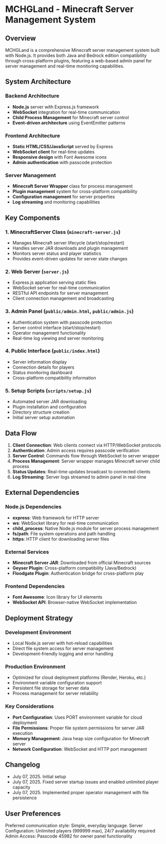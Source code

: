 # MCHGLand - Minecraft Server Management System

## Overview

MCHGLand is a comprehensive Minecraft server management system built with Node.js. It provides both Java and Bedrock edition compatibility through cross-platform plugins, featuring a web-based admin panel for server management and real-time monitoring capabilities.

## System Architecture

### Backend Architecture
- **Node.js** server with Express.js framework
- **WebSocket** integration for real-time communication
- **Child Process Management** for Minecraft server control
- **Event-driven architecture** using EventEmitter patterns

### Frontend Architecture
- **Static HTML/CSS/JavaScript** served by Express
- **WebSocket client** for real-time updates
- **Responsive design** with Font Awesome icons
- **Admin authentication** with passcode protection

### Server Management
- **Minecraft Server Wrapper** class for process management
- **Plugin management** system for cross-platform compatibility
- **Configuration management** for server properties
- **Log streaming** and monitoring capabilities

## Key Components

### 1. MinecraftServer Class (`minecraft-server.js`)
- Manages Minecraft server lifecycle (start/stop/restart)
- Handles server JAR downloads and plugin management
- Monitors server status and player statistics
- Provides event-driven updates for server state changes

### 2. Web Server (`server.js`)
- Express.js application serving static files
- WebSocket server for real-time communication
- RESTful API endpoints for server management
- Client connection management and broadcasting

### 3. Admin Panel (`public/admin.html`, `public/admin.js`)
- Authentication system with passcode protection
- Server control interface (start/stop/restart)
- Operator management functionality
- Real-time log viewing and server monitoring

### 4. Public Interface (`public/index.html`)
- Server information display
- Connection details for players
- Status monitoring dashboard
- Cross-platform compatibility information

### 5. Setup Scripts (`scripts/setup.js`)
- Automated server JAR downloading
- Plugin installation and configuration
- Directory structure creation
- Initial server setup automation

## Data Flow

1. **Client Connection**: Web clients connect via HTTP/WebSocket protocols
2. **Authentication**: Admin access requires passcode verification
3. **Server Control**: Commands flow through WebSocket to server wrapper
4. **Process Management**: Server wrapper manages Minecraft server child process
5. **Status Updates**: Real-time updates broadcast to connected clients
6. **Log Streaming**: Server logs streamed to admin panel in real-time

## External Dependencies

### Node.js Dependencies
- **express**: Web framework for HTTP server
- **ws**: WebSocket library for real-time communication
- **child_process**: Native Node.js module for server process management
- **fs/path**: File system operations and path handling
- **https**: HTTP client for downloading server files

### External Services
- **Minecraft Server JAR**: Downloaded from official Minecraft sources
- **Geyser Plugin**: Cross-platform compatibility (Java/Bedrock)
- **Floodgate Plugin**: Authentication bridge for cross-platform play

### Frontend Dependencies
- **Font Awesome**: Icon library for UI elements
- **WebSocket API**: Browser-native WebSocket implementation

## Deployment Strategy

### Development Environment
- Local Node.js server with hot-reload capabilities
- Direct file system access for server management
- Development-friendly logging and error handling

### Production Environment
- Optimized for cloud deployment platforms (Render, Heroku, etc.)
- Environment variable configuration support
- Persistent file storage for server data
- Process management for server reliability

### Key Considerations
- **Port Configuration**: Uses PORT environment variable for cloud deployment
- **File Permissions**: Proper file system permissions for server JAR execution
- **Memory Management**: Java heap size configuration for Minecraft server
- **Network Configuration**: WebSocket and HTTP port management

## Changelog

- July 07, 2025. Initial setup
- July 07, 2025. Fixed server startup issues and enabled unlimited player capacity
- July 07, 2025. Implemented proper operator management with file persistence

## User Preferences

Preferred communication style: Simple, everyday language.
Server Configuration: Unlimited players (999999 max), 24/7 availability required
Admin Access: Passcode 45982 for owner panel functionality